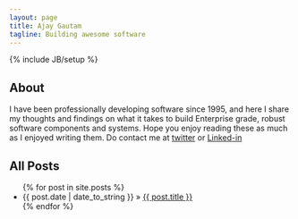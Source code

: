 ```yaml
---
layout: page
title: Ajay Gautam
tagline: Building awesome software
---
```

{% include JB/setup %}

## About
I have been professionally developing software since 1995, and here I share my thoughts and findings on what it takes to build Enterprise grade, robust software components and systems. Hope you enjoy reading these as much as I enjoyed writing them. Do contact me at [twitter](http://www.twitter.com/ajaygautam42) or [Linked-in](http://www.linkedin.com/in/ajaygautam42)

## All Posts

<ul class="posts">
  {% for post in site.posts %}
    <li><span>{{ post.date | date_to_string }}</span> &raquo; <a href="{{ BASE_PATH }}{{ post.url }}">{{ post.title }}</a></li>
  {% endfor %}
</ul>
